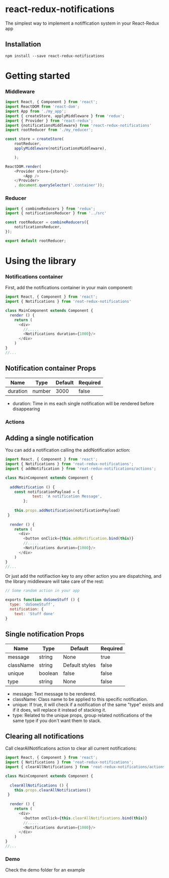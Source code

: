 # react-redux-notifications
The simplest way to implement a notiffication system in your React-Redux app

## Installation

```
npm install --save react-redux-notifications
```

# Getting started

### Middleware

```js
import React, { Component } from 'react';
import ReactDOM from 'react-dom';
import App from './my_app';
import { createStore, applyMiddleware } from 'redux';
import { Provider } from 'react-redux';
import {notificationsMiddleware} from 'react-redux-notifications'
import rootReducer from './my_reducer';

const store = createStore(
    rootReducer,
	applyMiddleware(notificationsMiddleware),

	);

ReactDOM.render(
	<Provider store={store}>
		<App />
	</Provider>
	, document.querySelector('.container'));
```
### Reducer

```js
import { combineReducers } from 'redux';
import { notificationsReducer } from '../src'

const rootReducer = combineReducers({
    notificationsReducer,
});

export default rootReducer;
```
# Using the library

### Notifications container

First, add the notifications container in your main component:

```js
import React, { Component } from 'react';
import { Notifications } from 'reat-redux-notifications'

class MainComponent extends Component {
  render () {
    return (
      <div>
        //.....
        <Notifications duration={1000}/>
      </div>
    )
}
//...
```
## Notification container Props

| Name | Type | Default | Required |
|------|------|---------|----------|
| duration | number | 3000 | false |

- duration: Time in ms each single notification will be rendered before disappearing 

### Actions

## Adding a single notification

You can add a notification calling the addNotification action:

```js
import React, { Component } from 'react';
import { Notifications } from 'reat-redux-notifications';
import { addNotification } from 'reat-redux-notifications/actions';

class MainComponent extends Component {
  
  addNotification () {
    const notificationPayload = {
            text: 'A notification Message',
        };
        
    this.props.addNotification(notificationPayload)
 }
 
  render () {
    return (
      <div>
        <button onClick={this.addNotification.bind(this)}
        //.....
        <Notifications duration={1000}/>
      </div>
    )
}
//...
```

Or just add the notifiaction key to any other action you are dispatching, and the library middleware will take care of the rest:

```js
// Some random action in your app

exports function doSomeStuff () {
  type: 'doSomeStuff',
  notification: {
    text: 'Stuff done'
}
```

## Single notification Props

| Name | Type | Default | Required |
|------|------|---------|----------|
| message | string | None | true |
| className | string | Default styles | false |
| unique | boolean | false | false |
| type | string | None | false |

- message: Text message to be rendered.
- className: Class name to be applied to this specific notification.
- unique: If true, it will check if a notification of the same "type" exists and if it does, will replace it instead of stacking it.
- type: Related to the unique props, group related notifications of the same type if you don't want them to stack.


## Clearing all notifications

Call clearAllNotifications action to clear all current notifications:

```js
import React, { Component } from 'react';
import { Notifications } from 'reat-redux-notifications';
import { clearAllNotifications } from 'reat-redux-notifications/actions';

class MainComponent extends Component {
  
  clearAllNotifications () {
    this.props.clearAllNotifications()
 }
 
  render () {
    return (
      <div>
        <button onClick={this.clearAllNotifications.bind(this)}
        //.....
        <Notifications duration={1000}/>
      </div>
    )
}
//...
```

### Demo

Check the demo folder for an example
